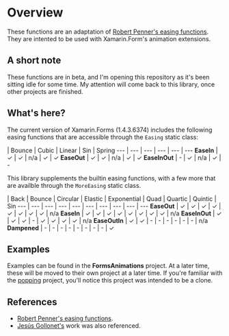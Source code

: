 # Overview

These functions are an adaptation of [Robert Penner's easing functions](http://robertpenner.com/easing/). They are intented to be used with Xamarin.Form's animation extensions.


## A short note

These functions are in beta, and I'm opening this repository as it's been sitting idle for some time. My attention will come back to this library, once other projects are finished.


## What's here?

The current version of Xamarin.Forms (1.4.3.6374) includes the following easing functions that are accessible through the `Easing` static class:

 | Bounce | Cubic | Linear | Sin | Spring
--- | --- | --- | --- | --- | ---
**EaseIn** | &#10003; | &#10003; | n/a | &#10003; | &#10003; 
**EaseOut** | &#10003; | &#10003; | n/a | &#10003; | &#10003;
**EaseInOut** | - | &#10003; | n/a | &#10003; | - 


This library supplements the builtin easing functions, with a few more that are availble through the `MoreEasing` static class.

 | Back | Bounce | Circular | Elastic | Exponential | Quad | Quartic | Quintic | Sin
--- | --- | --- | --- | --- | --- | --- | --- | --- | ---
**EaseOut** | &#10003; | &#10003; | &#10003; | &#10003; | &#10003; | &#10003; | &#10003; | &#10003; | n/a
**EaseIn** | &#10003; | &#10003; | &#10003; | &#10003; | &#10003; | &#10003; | &#10003; | &#10003; | n/a
**EaseInOut** | &#10003; | &#10003; | &#10003; | - | &#10003; | &#10003; | &#10003; | &#10003; | n/a
**EaseOutIn** | &#10003; | &#10003; | - | - | - | - | - | - | n/a
**Dampened** | - | - | - | - | - | - | - | - | &#10003;


## Examples

Examples can be found in the **FormsAnimations** project. At a later time, these will be moved to their own project at a later time. If you're familiar with the [popping](https://github.com/schneiderandre/popping) project, you'll notice this project was intended to be a clone.

## References

* [Robert Penner's easing functions](http://robertpenner.com/easing/).
* [Jesús Gollonet's](https://github.com/jesusgollonet/processing-penner-easing) work was also referenced.
